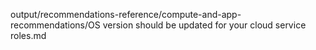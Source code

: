 output/recommendations-reference/compute-and-app-recommendations/OS version should be updated for your cloud service roles.md